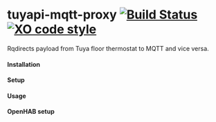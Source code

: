 tuyapi-mqtt-proxy [![Build Status](https://travis-ci.org/tonic48/tuyapi-mqtt-proxy.svg?branch=master)](https://travis-ci.org//tonic48/tuyapi-mqtt-proxy) [![XO code style](https://img.shields.io/badge/code_style-XO-5ed9c7.svg)](https://github.com/xojs/xo)
===========================

Rqdirects payload from Tuya floor thermostat to MQTT and vice versa.

#### Installation

#### Setup

#### Usage

#### OpenHAB setup



